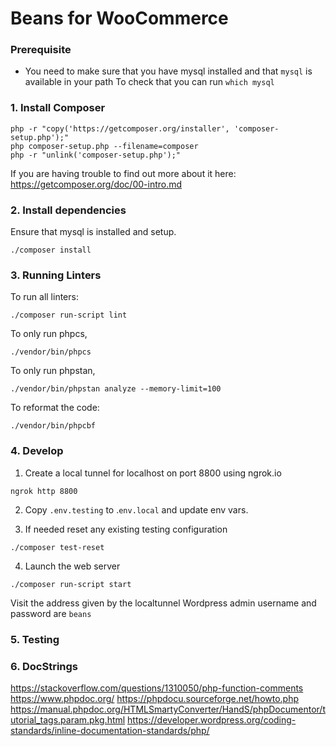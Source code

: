 # Beans for WooCommerce

### Prerequisite

- You need to make sure that you have mysql installed and that `mysql` is available in your path 
To check that you can run `which mysql`


### 1. Install Composer 

```shell script
php -r "copy('https://getcomposer.org/installer', 'composer-setup.php');"
php composer-setup.php --filename=composer
php -r "unlink('composer-setup.php');"
```
If you are having trouble to find out more about it here: https://getcomposer.org/doc/00-intro.md

### 2. Install dependencies 

Ensure that mysql is installed and setup. 

```shell script
./composer install
```

### 3. Running Linters 
To run all linters:
```shell script
./composer run-script lint      
```

To only run phpcs, 

```shell script
./vendor/bin/phpcs
```

To only run phpstan, 

```shell script
./vendor/bin/phpstan analyze --memory-limit=100
```

To reformat the code:
```shell script
./vendor/bin/phpcbf
```

### 4. Develop 

1. Create a local tunnel for localhost on port 8800 using ngrok.io
```shell script
ngrok http 8800
```

2. Copy `.env.testing` to .`env.local` and update env vars.


3. If needed reset any existing testing configuration 
```shell script
./composer test-reset
```

4. Launch the web server
```shell script
./composer run-script start
```

Visit the address given by the localtunnel
Wordpress admin username and password are `beans`

 
### 5. Testing 


### 6. DocStrings 
https://stackoverflow.com/questions/1310050/php-function-comments
https://www.phpdoc.org/
https://phpdocu.sourceforge.net/howto.php
https://manual.phpdoc.org/HTMLSmartyConverter/HandS/phpDocumentor/tutorial_tags.param.pkg.html
https://developer.wordpress.org/coding-standards/inline-documentation-standards/php/
